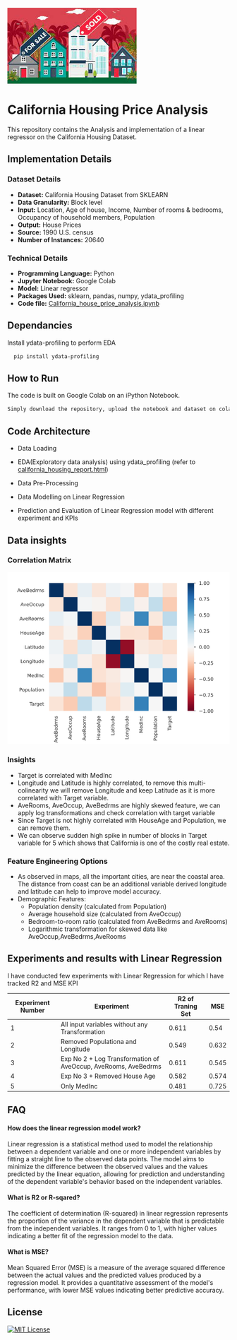 ![Logo](https://github.com/vishawjeetd/California_Housing_Price_Analysis/blob/main/img/california_house_banner.jpg?raw=True|width=100)





# California Housing Price Analysis

This repository contains the Analysis and implementation of a linear regressor on the California Housing Dataset.




## Implementation Details

### Dataset Details
- **Dataset:** California Housing Dataset from SKLEARN
- **Data Granularity:** Block level
- **Input:** Location, Age of house, Income, Number of rooms & bedrooms, Occupancy of household members, Population
- **Output:** House Prices
- **Source:** 1990 U.S. census
- **Number of Instances:** 20640

### Technical Details
- **Programming Language:** Python
- **Jupyter Notebook:** Google Colab
- **Model:** Linear regressor
- **Packages Used:** sklearn, pandas, numpy, ydata_profiling
- **Code file:** [California_house_price_analysis.ipynb](https://github.com/vishawjeetd/California_Housing_Price_Analysis/blob/main/src/California_house_price_analysis.ipynb)



## Dependancies

Install ydata-profiling to perform EDA

```bash
  pip install ydata-profiling
```

## How to Run

The code is built on Google Colab on an iPython Notebook. 

```bash
Simply download the repository, upload the notebook and dataset on colab, and hit play!
```
    
## Code Architecture

- Data Loading

- EDA(Exploratory data analysis) using ydata_profiling (refer to [california_housing_report.html](https://github.com/vishawjeetd/California_Housing_Price_Analysis/blob/main/src/california_housing_report.html))

- Data Pre-Processing

- Data Modelling on Linear Regression

- Prediction and Evaluation of Linear Regression model with different experiment and KPIs





## Data insights

### Correlation Matrix

![Correlation Image](https://github.com/vishawjeetd/California_Housing_Price_Analysis/blob/main/img/Correlation_matrix.png?raw=True)

### Insights

 - Target is correlated with MedInc
 - Longitude and Latitude is highly correlated, to remove this multi-colinearity we will remove Longitude and keep Latitude as it is more correlated with Target variable.
 - AveRooms, AveOccup, AveBedrms are highly skewed feature, we can apply log transformations and check correlation with target variable
 - Since Target is not highly correlated with HouseAge and Population, we can remove them.
 - We can observe sudden high spike in number of blocks in Target variable for 5 which shows that California is one of the costly real estate.

### Feature Engineering Options

 - As observed in maps, all the important cities, are near the coastal area. The distance from coast can be an additional variable derived longitude and latitude can help to improve model accuracy.
 - Demographic Features:
    - Population density (calculated from Population)   
    - Average household size (calculated from AveOccup) 
    - Bedroom-to-room ratio (calculated from AveBedrms and AveRooms)
    - Logarithmic transformation for skewed data like AveOccup,AveBedrms,AveRooms




## Experiments and results with Linear Regression

I have conducted few experiments with Linear Regression for which I have tracked R2 and MSE KPI

| Experiment Number | Experiment                                                      | R2 of Traning Set | MSE  |
|--------------------|-----------------------------------------------------------------|-------------------|------|
| 1                  | All input variables without any Transformation                  | 0.611             | 0.54 |
| 2                  | Removed Populationa and Longitude                              | 0.549             | 0.632|
| 3                  | Exp No 2 + Log Transformation of AveOccup, AveRooms, AveBedrms| 0.611             | 0.545|
| 4                  | Exp No 3 + Removed House Age                                   | 0.582             | 0.574|
| 5                  | Only MedInc                                                     | 0.481             | 0.725|



## FAQ

#### How does the linear regression model work?

Linear regression is a statistical method used to model the relationship between a dependent variable and one or more independent variables by fitting a straight line to the observed data points. The model aims to minimize the difference between the observed values and the values predicted by the linear equation, allowing for prediction and understanding of the dependent variable's behavior based on the independent variables.


#### What is R2 or R-sqared?

The coefficient of determination (R-squared) in linear regression represents the proportion of the variance in the dependent variable that is predictable from the independent variables. It ranges from 0 to 1, with higher values indicating a better fit of the regression model to the data.

#### What is MSE?

Mean Squared Error (MSE) is a measure of the average squared difference between the actual values and the predicted values produced by a regression model. It provides a quantitative assessment of the model's performance, with lower MSE values indicating better predictive accuracy.


## License

[![MIT License](https://img.shields.io/badge/License-MIT-green.svg)](https://choosealicense.com/licenses/mit/)
